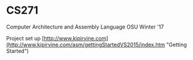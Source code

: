 # CS271
Computer Architecture and Assembly Language OSU Winter '17

Project set up [http://www.kipirvine.com](http://www.kipirvine.com/asm/gettingStartedVS2015/index.htm "Getting Started")

